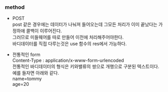 ### method 

* POST  
post 같은 경우에는 데이터가 나눠져 들어오는데 그모든 처리가 이미 끝났다는 가정하애 콜백이 이루어진다.  
그러므로 미들웨어를 따로 만들어 이전에 처리해주어야한다.  
바디데이터를 직접 다루는것은 use 함수의 res에서 가능하다.  

* 전통적인 form  
Content-Type : application/x-www-form-urlencoded  
전통적인 바디데이터의 형식은 키와밸류의 쌍으로 개행으로 구분된 텍스트이다.  
예를 들자면 아래와 같다.  
name=tommy  
age=20  
